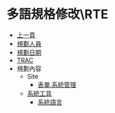 # 多語規格修改\RTE
* [上一頁](../../README.md)
* [規劃人員](README.md#user)
* [規劃日期](README.md#updatedate)
* [TRAC](README.md#trac)
* 規劃內容
    * Site
        * [表單.系統管理](README.md#site_projectIndex)
    * [系統工具](README.md#projectIndex)
        * [系統語言](README.md#utl_syslang)

